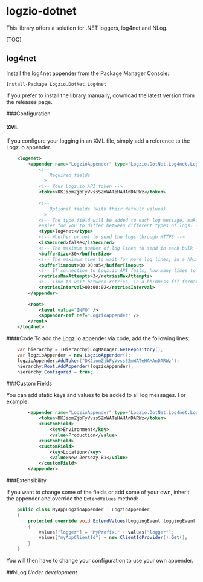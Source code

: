 # logzio-dotnet

This library offers a solution for .NET loggers, log4net and NLog.

[TOC]

## log4net

Install the log4net appender from the Package Manager Console:

    Install-Package Logzio.DotNet.Log4net

If you prefer to install the library manually, download the latest version from the releases page.

###Configuration
#### XML
If you configure your logging in an XML file, simply add a reference to the Logz.io appender.

```xml
    <log4net>
    	<appender name="LogzioAppender" type="Logzio.DotNet.Log4net.LogzioAppender, Logzio.DotNet.Log4net">
    		<!-- 
				Required fields 
			-->
			<!-- Your Logz.io API token -->
			<token>DKJiomZjbFyVvssSZmWATeHAHAnDARWz</token>
			
			<!-- 
				Optional fields (with their default values) 
			-->
			<!-- The type field will be added to each log message, making it 
			easier for you to differ between different types of logs. -->
    		<type>log4net</type>
			<!-- Whether or not to send the logs through HTTPS -->
    		<isSecured>false</isSecured>
			<!-- The maximum number of log lines to send in each bulk -->
    		<bufferSize>30</bufferSize>
			<!-- The maximum time to wait for more log lines, in a hh:mm:ss.fff format -->
    		<bufferTimeout>00:00:05</bufferTimeout>
			<!-- If connection to Logz.io API fails, how many times to retry -->
    		<retriesMaxAttempts>3</retriesMaxAttempts>
    		<!-- Time to wait between retries, in a hh:mm:ss.fff format -->
			<retriesInterval>00:00:02</retriesInterval>
    	</appender>
    
    	<root>
    		<level value="INFO" />
    		<appender-ref ref="LogzioAppender" />
    	</root>
    </log4net>
```
####Code
To add the Logz.io appender via code, add the following lines:

```C#
	var hierarchy = (Hierarchy)LogManager.GetRepository();
	var logzioAppender = new LogzioAppender();
	logzioAppender.AddToken("DKJiomZjbFyVvssSZmWATeHAHAnDARWz");
	hierarchy.Root.AddAppender(logzioAppender);
	hierarchy.Configured = true;
```

###Custom Fields

You can add static keys and values to be added to all log messages. For example:

```XML
    	<appender name="LogzioAppender" type="Logzio.DotNet.Log4net.LogzioAppender, Logzio.DotNet.Log4net">
			<token>DKJiomZjbFyVvssSZmWATeHAHAnDARWz</token>
			<customField>
				<key>Environment</key>
				<value>Production</value>
			<customField>
			<customField>
				<key>Location</key>
				<value>New Jerseay B1</value>
			</customField>
    	</appender>
```

###Extensibility 

If you want to change some of the fields or add some of your own, inherit the appender and override the `ExtendValues` method:

```C#
	public class MyAppLogzioAppender : LogzioAppender
	{
		protected override void ExtendValues(LoggingEvent loggingEvent, Dictionary<string, string> values)
		{
			values["logger"] = "MyPrefix." + values["logger"];
			values["myAppClientId"] = new ClientIdProvider().Get();
		}
	}
```

You will then have to change your configuration to use your own appender.

##NLog
*Under development*